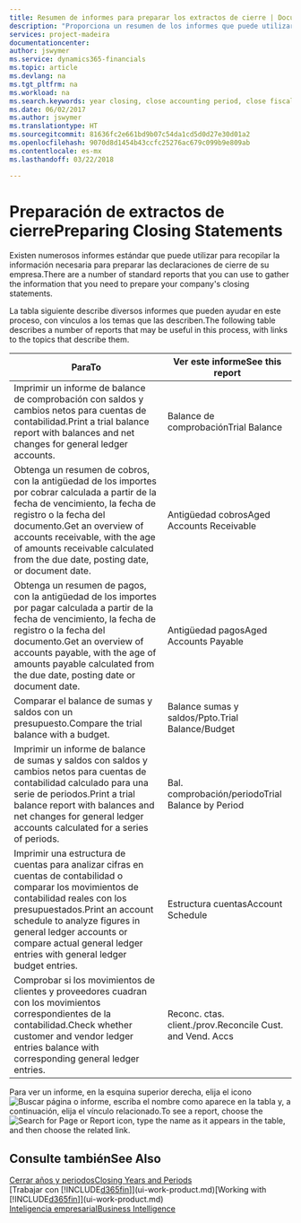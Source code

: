 ```yaml
---
title: Resumen de informes para preparar los extractos de cierre | Documentos de Microsoft
description: "Proporciona un resumen de los informes que puede utilizar para recopilar la información necesaria para preparar los extractos de cierre de su empresa cuando cierre el ejercicio."
services: project-madeira
documentationcenter: 
author: jswymer
ms.service: dynamics365-financials
ms.topic: article
ms.devlang: na
ms.tgt_pltfrm: na
ms.workload: na
ms.search.keywords: year closing, close accounting period, close fiscal year, aging, creditor payments, vendor payments, assets, liabilities, equity, analysis, reporting, financial report, business intelligence, BI, Power Bi, KPI
ms.date: 06/02/2017
ms.author: jswymer
ms.translationtype: HT
ms.sourcegitcommit: 81636fc2e661bd9b07c54da1cd5d0d27e30d01a2
ms.openlocfilehash: 9070d8d1454b43ccfc25276ac679c099b9e809ab
ms.contentlocale: es-mx
ms.lasthandoff: 03/22/2018

---
```

# <a name="preparing-closing-statements"></a><span data-ttu-id="af11e-103">Preparación de extractos de cierre</span><span class="sxs-lookup"><span data-stu-id="af11e-103">Preparing Closing Statements</span></span>
<span data-ttu-id="af11e-104">Existen numerosos informes estándar que puede utilizar para recopilar la información necesaria para preparar las declaraciones de cierre de su empresa.</span><span class="sxs-lookup"><span data-stu-id="af11e-104">There are a number of standard reports that you can use to gather the information that you need to prepare your company's closing statements.</span></span>

<span data-ttu-id="af11e-105">La tabla siguiente describe diversos informes que pueden ayudar en este proceso, con vínculos a los temas que las describen.</span><span class="sxs-lookup"><span data-stu-id="af11e-105">The following table describes a number of reports that may be useful in this process, with links to the topics that describe them.</span></span>

| <span data-ttu-id="af11e-106">Para</span><span class="sxs-lookup"><span data-stu-id="af11e-106">To</span></span> | <span data-ttu-id="af11e-107">Ver este informe</span><span class="sxs-lookup"><span data-stu-id="af11e-107">See this report</span></span> |
| --- | --- |
| <span data-ttu-id="af11e-108">Imprimir un informe de balance de comprobación con saldos y cambios netos para cuentas de contabilidad.</span><span class="sxs-lookup"><span data-stu-id="af11e-108">Print a trial balance report with balances and net changes for general ledger accounts.</span></span> |<span data-ttu-id="af11e-109">Balance de comprobación</span><span class="sxs-lookup"><span data-stu-id="af11e-109">Trial Balance</span></span> |
| <span data-ttu-id="af11e-110">Obtenga un resumen de cobros, con la antigüedad de los importes por cobrar calculada a partir de la fecha de vencimiento, la fecha de registro o la fecha del documento.</span><span class="sxs-lookup"><span data-stu-id="af11e-110">Get an overview of accounts receivable, with the age of amounts receivable calculated from the due date, posting date, or document date.</span></span> |<span data-ttu-id="af11e-111">Antigüedad cobros</span><span class="sxs-lookup"><span data-stu-id="af11e-111">Aged Accounts Receivable</span></span> |
| <span data-ttu-id="af11e-112">Obtenga un resumen de pagos, con la antigüedad de los importes por pagar calculada a partir de la fecha de vencimiento, la fecha de registro o la fecha del documento.</span><span class="sxs-lookup"><span data-stu-id="af11e-112">Get an overview of accounts payable, with the age of amounts payable calculated from the due date, posting date or document date.</span></span> |<span data-ttu-id="af11e-113">Antigüedad pagos</span><span class="sxs-lookup"><span data-stu-id="af11e-113">Aged Accounts Payable</span></span> |
| <span data-ttu-id="af11e-114">Comparar el balance de sumas y saldos con un presupuesto.</span><span class="sxs-lookup"><span data-stu-id="af11e-114">Compare the trial balance with a budget.</span></span> |<span data-ttu-id="af11e-115">Balance sumas y saldos/Ppto.</span><span class="sxs-lookup"><span data-stu-id="af11e-115">Trial Balance/Budget</span></span> |
| <span data-ttu-id="af11e-116">Imprimir un informe de balance de sumas y saldos con saldos y cambios netos para cuentas de contabilidad calculado para una serie de periodos.</span><span class="sxs-lookup"><span data-stu-id="af11e-116">Print a trial balance report with balances and net changes for general ledger accounts calculated for a series of periods.</span></span> |<span data-ttu-id="af11e-117">Bal. comprobación/periodo</span><span class="sxs-lookup"><span data-stu-id="af11e-117">Trial Balance by Period</span></span> |
| <span data-ttu-id="af11e-118">Imprimir una estructura de cuentas para analizar cifras en cuentas de contabilidad o comparar los movimientos de contabilidad reales con los presupuestados.</span><span class="sxs-lookup"><span data-stu-id="af11e-118">Print an account schedule to analyze figures in general ledger accounts or compare actual general ledger entries with general ledger budget entries.</span></span> |<span data-ttu-id="af11e-119">Estructura cuentas</span><span class="sxs-lookup"><span data-stu-id="af11e-119">Account Schedule</span></span> |
| <span data-ttu-id="af11e-120">Comprobar si los movimientos de clientes y proveedores cuadran con los movimientos correspondientes de la contabilidad.</span><span class="sxs-lookup"><span data-stu-id="af11e-120">Check whether customer and vendor ledger entries balance with corresponding general ledger entries.</span></span> |<span data-ttu-id="af11e-121">Reconc. ctas. client./prov.</span><span class="sxs-lookup"><span data-stu-id="af11e-121">Reconcile Cust. and Vend. Accs</span></span> |

<span data-ttu-id="af11e-122">Para ver un informe, en la esquina superior derecha, elija el icono ![Buscar página o informe](media/ui-search/search_small.png "icono Buscar página o informe"), escriba el nombre como aparece en la tabla y, a continuación, elija el vínculo relacionado.</span><span class="sxs-lookup"><span data-stu-id="af11e-122">To see a report, choose the ![Search for Page or Report](media/ui-search/search_small.png "Search for Page or Report icon") icon, type the name as it appears in the table, and then choose the related link.</span></span>

## <a name="see-also"></a><span data-ttu-id="af11e-123">Consulte también</span><span class="sxs-lookup"><span data-stu-id="af11e-123">See Also</span></span>
[<span data-ttu-id="af11e-124">Cerrar años y periodos</span><span class="sxs-lookup"><span data-stu-id="af11e-124">Closing Years and Periods</span></span>](year-close-years-periods.md)  
<span data-ttu-id="af11e-125">[Trabajar con [!INCLUDE[d365fin](includes/d365fin_md.md)]](ui-work-product.md)</span><span class="sxs-lookup"><span data-stu-id="af11e-125">[Working with [!INCLUDE[d365fin](includes/d365fin_md.md)]](ui-work-product.md)</span></span>  
[<span data-ttu-id="af11e-126">Inteligencia empresarial</span><span class="sxs-lookup"><span data-stu-id="af11e-126">Business Intelligence</span></span>](bi.md)

